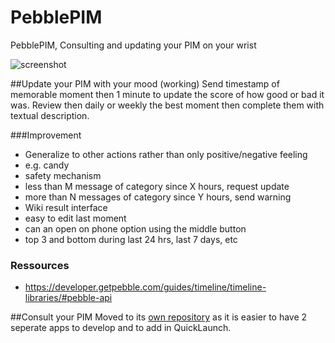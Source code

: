 # PebblePIM
PebblePIM, Consulting and updating  your PIM on your wrist

![screenshot](http://fabien.benetou.fr/pub/portfolio/PebblePIM.png)

##Update your PIM with your mood (working)
Send timestamp of memorable moment then 1 minute to update the score of how good or bad it was.
Review then daily or weekly the best moment then complete them with textual description.

###Improvement
* Generalize to other actions rather than only positive/negative feeling
 * e.g. candy
* safety mechanism
 * less than M message of category since X hours, request update
 * more than N messages of category since Y hours, send warning
* Wiki result interface
 * easy to edit last moment
  * can an open on phone option using the middle button
 * top 3 and bottom during last 24 hrs, last 7 days, etc
 
### Ressources
* https://developer.getpebble.com/guides/timeline/timeline-libraries/#pebble-api

##Consult your PIM
Moved to its [own repository](https://github.com/Utopiah/PebblePIM-Consult) as it is easier to have 2 seperate apps to develop and to add in QuickLaunch.
